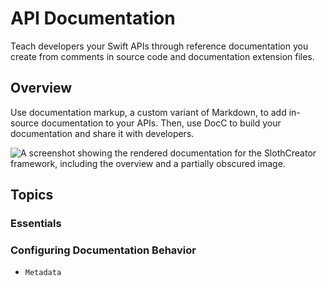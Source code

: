 # API Documentation

Teach developers your Swift APIs through reference documentation you create from comments in source code and documentation extension files.

## Overview

Use documentation markup, a custom variant of Markdown, to add in-source documentation to your APIs. Then, use DocC to build your documentation and share it with developers.

![A screenshot showing the rendered documentation for the SlothCreator framework, including the overview and a partially obscured image.](2_docs)

## Topics

### Essentials


### Configuring Documentation Behavior

- ``Metadata``

<!-- Copyright (c) 2021 Apple Inc and the Swift Project authors. All Rights Reserved. -->
